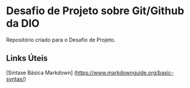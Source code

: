 # Desafio de Projeto sobre Git/Github da DIO
Repositório criado para o Desafio de Projeto.

## Links Úteis

[Sintaxe Básica Markdown] (https://www.markdownguide.org/basic-syntax/)
